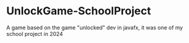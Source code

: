 # UnlockGame-SchoolProject
A game based on the game "unlocked" dev in javafx, it was one of my school project in 2024
